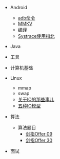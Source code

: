 
* Android

    * [adb命令](./docs/adb操作.md)
    * [MMKV](./docs/MMKV.md)
    * [编译](./docs/编译.md)
    * [Systrace使用指北](./docs/Systrace使用指北.md)

* Java

* 工具

* 计算机基础

* Linux

    * mmap
    * swap
    * [关于IO的那些事儿](./docs/2-IO.md)
    * [五种IO模型](./docs/2-5IOmodels.md)

* 算法

    * 算法题目
        * [剑指Offer 09](./docs/算法/算法题目/Sword09.md)
        * [剑指Offer 30](./docs/算法/算法题目/Sword30.md)


* 面试
